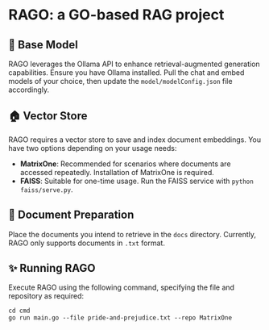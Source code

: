 # RAGO: a GO-based RAG project

## 🦙 Base Model
RAGO leverages the Ollama API to enhance retrieval-augmented generation capabilities. Ensure you have Ollama installed. Pull the chat and embed models of your choice, then update the `model/modelConfig.json` file accordingly. 

## 🏠 Vector Store
RAGO requires a vector store to save and index document embeddings. You have two options depending on your usage needs:
- **MatrixOne**: Recommended for scenarios where documents are accessed repeatedly. Installation of MatrixOne is required.
- **FAISS**: Suitable for one-time usage. Run the FAISS service with `python faiss/serve.py`.

## 📜 Document Preparation
Place the documents you intend to retrieve in the `docs` directory. Currently, RAGO only supports documents in `.txt` format.

## ✨ Running RAGO
Execute RAGO using the following command, specifying the file and repository as required:
```
cd cmd
go run main.go --file pride-and-prejudice.txt --repo MatrixOne
```
